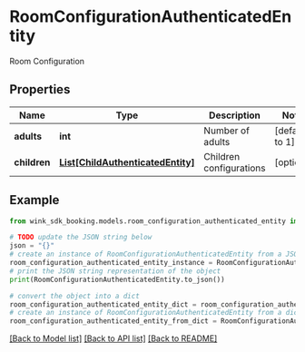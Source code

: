 # RoomConfigurationAuthenticatedEntity

Room Configuration

## Properties

Name | Type | Description | Notes
------------ | ------------- | ------------- | -------------
**adults** | **int** | Number of adults | [default to 1]
**children** | [**List[ChildAuthenticatedEntity]**](ChildAuthenticatedEntity.md) | Children configurations | [optional] 

## Example

```python
from wink_sdk_booking.models.room_configuration_authenticated_entity import RoomConfigurationAuthenticatedEntity

# TODO update the JSON string below
json = "{}"
# create an instance of RoomConfigurationAuthenticatedEntity from a JSON string
room_configuration_authenticated_entity_instance = RoomConfigurationAuthenticatedEntity.from_json(json)
# print the JSON string representation of the object
print(RoomConfigurationAuthenticatedEntity.to_json())

# convert the object into a dict
room_configuration_authenticated_entity_dict = room_configuration_authenticated_entity_instance.to_dict()
# create an instance of RoomConfigurationAuthenticatedEntity from a dict
room_configuration_authenticated_entity_from_dict = RoomConfigurationAuthenticatedEntity.from_dict(room_configuration_authenticated_entity_dict)
```
[[Back to Model list]](../README.md#documentation-for-models) [[Back to API list]](../README.md#documentation-for-api-endpoints) [[Back to README]](../README.md)


